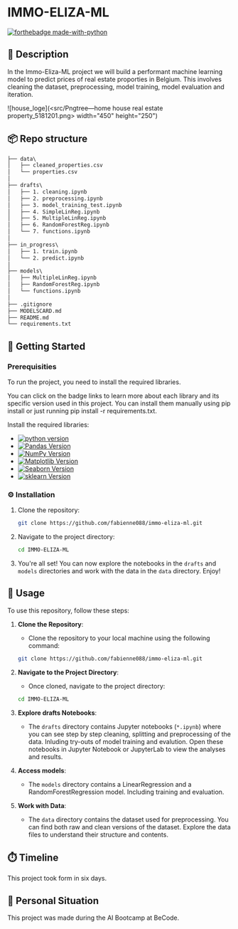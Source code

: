 # IMMO-ELIZA-ML


[![forthebadge made-with-python](https://ForTheBadge.com/images/badges/made-with-python.svg)](https://www.python.org/)

## 🧐 Description
In the Immo-Eliza-ML project we will build a performant machine learning model to predict prices of real estate proporties in Belgium. This involves cleaning the dataset, preprocessing, model training, model evaluation and iteration.


![house_loge](<src/Pngtree—home house real estate property_5181201.png> width="450" height="250")



## 📦 Repo structure

```md
├── data\
│   ├── cleaned_properties.csv
│   └── properties.csv
│
├── drafts\
│   ├── 1. cleaning.ipynb
│   ├── 2. preprocessing.ipynb
│   ├── 3. model_training_test.ipynb
│   ├── 4. SimpleLinReg.ipynb
│   ├── 5. MultipleLinReg.ipynb
│   ├── 6. RandomForestReg.ipynb
│   └── 7. functions.ipynb
│
├── in_progress\
│   ├── 1. train.ipynb
│   └── 2. predict.ipynb
│
├── models\
│   ├── MultipleLinReg.ipynb
│   ├── RandomForestReg.ipynb
│   └── functions.ipynb
│
├── .gitignore
├── MODELSCARD.md
├── README.md
└── requirements.txt

```

## 🏁 Getting Started

### Prerequisities

To run the project, you need to install the required libraries. 

You can click on the badge links to learn more about each library and its specific version used in this project. You can install them manually using pip install <library name> or just running pip install -r requirements.txt.

Install the required libraries:

   - [![python version](https://img.shields.io/badge/python-3.x-blue)](https://python.org)
   - [![Pandas Version](https://img.shields.io/badge/pandas-2.x-green)](https://pandas.pydata.org/)
   - [![NumPy Version](https://img.shields.io/badge/numpy-1.x-orange)](https://numpy.org/)
   - [![Matplotlib Version](https://img.shields.io/badge/Matplotlib-3.x-red)](https://matplotlib.org/)
   - [![Seaborn Version](https://img.shields.io/badge/seaborn-0.x-yellow)](https://seaborn.pydata.org/)
   - [![sklearn Version](https://img.shields.io/badge/sklearn-0.x-grey)](https://scikit-learn.org/stable/)

### ⚙️ Installation

1. Clone the repository:
    ```bash
    git clone https://github.com/fabienne088/immo-eliza-ml.git
    ```

2. Navigate to the project directory:
    ```bash
    cd IMMO-ELIZA-ML
    ```

3. You're all set! You can now explore the  notebooks in the `drafts` and `models` directories and work with the data in the `data` directory. Enjoy!

## 🎈 Usage
To use this repository, follow these steps:

1. **Clone the Repository**: 
    - Clone the repository to your local machine using the following command:
    ```bash
    git clone https://github.com/fabienne088/immo-eliza-ml.git
    ```

2. **Navigate to the Project Directory**:
    - Once cloned, navigate to the project directory:
    ```bash
    cd IMMO-ELIZA-ML
    ```

3. **Explore drafts Notebooks**:
    - The `drafts` directory contains Jupyter notebooks (`*.ipynb`) where you can see step by step cleaning, splitting and preprocessing of the data. Inluding try-outs of model training and evalution. Open these notebooks in Jupyter Notebook or JupyterLab to view the analyses and results.

4. **Access models**:
    - The `models` directory contains a LinearRegression  and a RandomForestRegression model. Including training and evaluation.

5. **Work with Data**:
    - The `data` directory contains the dataset used for preprocessing. You can find both raw and clean versions of the dataset. Explore the data files to understand their structure and contents.

## ⏱️ Timeline
This project took form in six days.

## 📌 Personal Situation
This project was made during the AI Bootcamp at BeCode.
